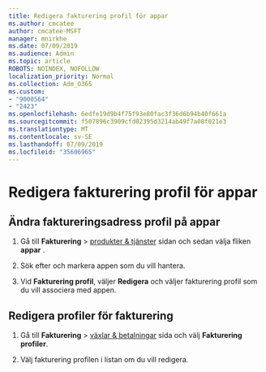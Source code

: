 ```yaml
---
title: Redigera fakturering profil för appar
ms.author: cmcatee
author: cmcatee-MSFT
manager: mnirkhe
ms.date: 07/09/2019
ms.audience: Admin
ms.topic: article
ROBOTS: NOINDEX, NOFOLLOW
localization_priority: Normal
ms.collection: Adm_O365
ms.custom:
- "9000564"
- "2423"
ms.openlocfilehash: 6edfe19d9b4f75f93e80fac3f36d6b94b40f661a
ms.sourcegitcommit: f507896c3909cfd02395d3214ab49f7a08f021e3
ms.translationtype: MT
ms.contentlocale: sv-SE
ms.lasthandoff: 07/09/2019
ms.locfileid: "35606965"
---
```

# <a name="edit-billing-profile-for-apps"></a>Redigera fakturering profil för appar

## <a name="to-change-the-billing-profile-on-apps"></a>Ändra faktureringsadress profil på appar

1. Gå till **Fakturering** > [produkter & tjänster](https://go.microsoft.com/fwlink/p/?linkid=842054) sidan och sedan välja fliken **appar** .

2. Sök efter och markera appen som du vill hantera.  

3. Vid **Fakturering profil**, väljer **Redigera** och väljer fakturering profil som du vill associera med appen.

## <a name="edit-billing-profiles"></a>Redigera profiler för fakturering

1. Gå till **Fakturering** > [växlar & betalningar](https://go.microsoft.com/fwlink/p/?linkid=848039) sida och välj **Fakturering profiler**.

2. Välj fakturering profilen i listan om du vill redigera.